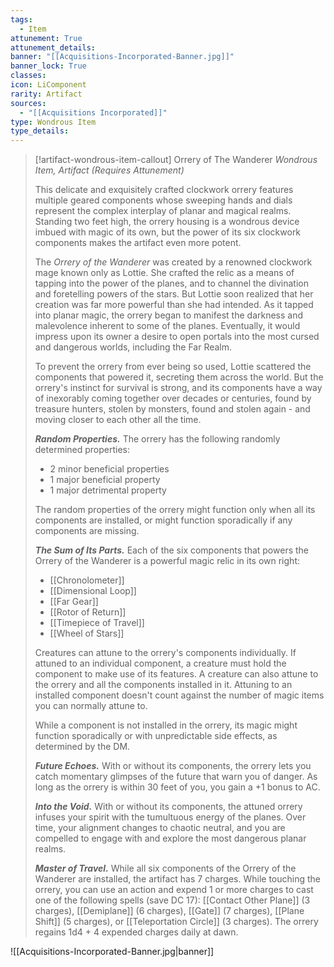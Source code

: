 ```yaml
---
tags:
  - Item
attunement: True
attunement_details:
banner: "[[Acquisitions-Incorporated-Banner.jpg]]"
banner_lock: True
classes:
icon: LiComponent
rarity: Artifact
sources:
  - "[[Acquisitions Incorporated]]"
type: Wondrous Item
type_details:
---
```

>[!artifact-wondrous-item-callout] Orrery of The Wanderer
>*Wondrous Item, Artifact (Requires Attunement)*
>
>This delicate and exquisitely crafted clockwork orrery features multiple geared components whose sweeping hands and dials represent the complex interplay of planar and magical realms. Standing two feet high, the orrery housing is a wondrous device imbued with magic of its own, but the power of its six clockwork components makes the artifact even more potent.
>
>The *Orrery of the Wanderer* was created by a renowned clockwork mage known only as Lottie. She crafted the relic as a means of tapping into the power of the planes, and to channel the divination and foretelling powers of the stars. But Lottie soon realized that her creation was far more powerful than she had intended. As it tapped into planar magic, the orrery began to manifest the darkness and malevolence inherent to some of the planes. Eventually, it would impress upon its owner a desire to open portals into the most cursed and dangerous worlds, including the Far Realm.
>
>To prevent the orrery from ever being so used, Lottie scattered the components that powered it, secreting them across the world. But the orrery's instinct for survival is strong, and its components have a way of inexorably coming together over decades or centuries, found by treasure hunters, stolen by monsters, found and stolen again - and moving closer to each other all the time.
>
>***Random Properties.*** The orrery has the following randomly determined properties:
>
>* 2 minor beneficial properties
>* 1 major beneficial property
>* 1 major detrimental property
>
>The random properties of the orrery might function only when all its components are installed, or might function sporadically if any components are missing.
>
>***The Sum of Its Parts.*** Each of the six components that powers the Orrery of the Wanderer is a powerful magic relic in its own right:
>
>* [[Chronolometer]]
>* [[Dimensional Loop]]
>* [[Far Gear]]
>* [[Rotor of Return]]
>* [[Timepiece of Travel]]
>* [[Wheel of Stars]]
>
>Creatures can attune to the orrery's components individually. If attuned to an individual component, a creature must hold the component to make use of its features. A creature can also attune to the orrery and all the components installed in it. Attuning to an installed component doesn't count against the number of magic items you can normally attune to.
>
>While a component is not installed in the orrery, its magic might function sporadically or with unpredictable side effects, as determined by the DM.
>
>***Future Echoes.*** With or without its components, the orrery lets you catch momentary glimpses of the future that warn you of danger. As long as the orrery is within 30 feet of you, you gain a +1 bonus to AC.
>
>***Into the Void.*** With or without its components, the attuned orrery infuses your spirit with the tumultuous energy of the planes. Over time, your alignment changes to chaotic neutral, and you are compelled to engage with and explore the most dangerous planar realms.
>
>***Master of Travel.*** While all six components of the Orrery of the Wanderer are installed, the artifact has 7 charges. While touching the orrery, you can use an action and expend 1 or more charges to cast one of the following spells (save DC 17): [[Contact Other Plane]] (3 charges), [[Demiplane]] (6 charges), [[Gate]] (7 charges), [[Plane Shift]] (5 charges), or [[Teleportation Circle]] (3 charges). The orrery regains 1d4 + 4 expended charges daily at dawn.

![[Acquisitions-Incorporated-Banner.jpg|banner]]